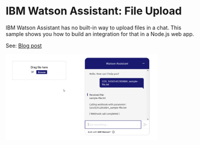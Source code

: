 # IBM Watson Assistant: File Upload
IBM Watson Assistant has no built-in way to upload files in a chat. This sample shows you how to build an integration for that in a Node.js web app.

See: [Blog post](https://sarah-packowski.medium.com/watson-assistant-chatbot-file-upload-9579d17a4682)

<img src="images/img-08.png" width="80%" title="Node.js web app with chatbot and file upload widget"/>

